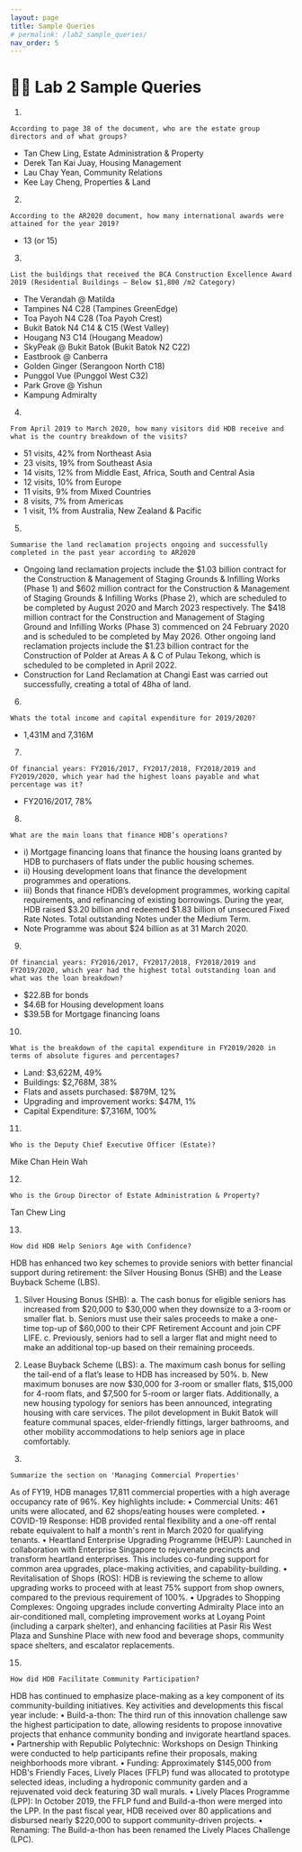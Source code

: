 ```yaml
---
layout: page
title: Sample Queries
# permalink: /lab2_sample_queries/
nav_order: 5
---
```

# 🧑‍💼 Lab 2 Sample Queries

1.	
```
According to page 38 of the document, who are the estate group directors and of what groups? 
```
-	Tan Chew Ling, Estate Administration & Property
-	Derek Tan Kai Juay, Housing Management
-	Lau Chay Yean, Community Relations
-	Kee Lay Cheng, Properties & Land 


2.	
``` 
According to the AR2020 document, how many international awards were attained for the year 2019? 
```
-	13 (or 15)

3.	
``` 
List the buildings that received the BCA Construction Excellence Award 2019 (Residential Buildings – Below $1,800 /m2 Category)
```
-	The Verandah @ Matilda
-	Tampines N4 C28 (Tampines GreenEdge)
-	Toa Payoh N4 C28 (Toa Payoh Crest)
-	Bukit Batok N4 C14 & C15 (West Valley)
-	Hougang N3 C14 (Hougang Meadow)
-	SkyPeak @ Bukit Batok (Bukit Batok N2 C22)
-	Eastbrook @ Canberra
-	Golden Ginger (Serangoon North C18)
-	Punggol Vue (Punggol West C32)
-	Park Grove @ Yishun
-	Kampung Admiralty

4.	
``` 
From April 2019 to March 2020, how many visitors did HDB receive and what is the country breakdown of the visits? 
``` 
-	51 visits, 42% from Northeast Asia
-	23 visits, 19% from Southeast Asia
-	14 visits, 12% from Middle East, Africa, South and Central Asia
-	12 visits, 10% from Europe
-	11 visits, 9% from Mixed Countries
-	8 visits, 7% from Americas
-	1 visit, 1% from Australia, New Zealand & Pacific

5.	
``` 
Summarise the land reclamation projects ongoing and successfully completed in the past year according to AR2020
``` 
-	Ongoing land reclamation projects include the $1.03 billion contract for the Construction & Management of Staging Grounds & Infilling Works (Phase 1)  and $602 million contract for the Construction & Management of Staging Grounds & Infilling Works (Phase 2), which are scheduled to be completed by August 2020 and March 2023 respectively. The $418 million contract for the Construction and Management of Staging Ground and Infilling Works (Phase 3) commenced on 24 February 2020 and is scheduled to be completed by May 2026. Other ongoing land reclamation projects include the $1.23 billion contract for the Construction of Polder at Areas A & C of Pulau Tekong, which is scheduled to be completed in April 2022.
-	Construction for Land Reclamation at Changi East was carried out successfully, creating a total of 48ha of land.

6.	
``` 
Whats the total income and capital expenditure for 2019/2020?
``` 
-	1,431M and 7,316M

7.	
``` 
Of financial years: FY2016/2017, FY2017/2018, FY2018/2019 and FY2019/2020, which year had the highest loans payable and what percentage was it?
``` 
-	FY2016/2017, 78%

8.	
``` 
What are the main loans that finance HDB’s operations? 
``` 
-	i) Mortgage financing loans that finance the housing loans granted by HDB to purchasers of flats under the public housing schemes.
-	ii) Housing development loans that finance the development programmes and operations.
-	iii) Bonds that finance HDB’s development programmes, working capital requirements, and refinancing of existing borrowings. During the year, HDB raised $3.20 billion and redeemed $1.83 billion of unsecured Fixed Rate Notes. Total outstanding Notes under the Medium Term.
-	Note Programme was about $24 billion as at 31 March 2020.


9.	
``` 
Of financial years: FY2016/2017, FY2017/2018, FY2018/2019 and FY2019/2020, which year had the highest total outstanding loan and what was the loan breakdown?
``` 
-	$22.8B for bonds
-	$4.6B for Housing development loans
-	$39.5B for Mortgage financing loans


10.	
``` 
What is the breakdown of the capital expenditure in FY2019/2020 in terms of absolute figures and percentages?
``` 
-	Land: $3,622M, 49%
-	Buildings: $2,768M, 38%
-	Flats and assets purchased: $879M, 12%
-	Upgrading and improvement works: $47M, 1%
-	Capital Expenditure: $7,316M, 100%


11.	
``` 
Who is the Deputy Chief Executive Officer (Estate)?
``` 
Mike Chan Hein Wah

12.	
``` 
Who is the Group Director of Estate Administration & Property?
``` 
Tan Chew Ling

13.	
``` 
How did HDB Help Seniors Age with Confidence?
``` 
HDB has enhanced two key schemes to provide seniors with better financial support during retirement: the Silver Housing Bonus (SHB) and the Lease Buyback Scheme (LBS).
1.	Silver Housing Bonus (SHB):
a.	The cash bonus for eligible seniors has increased from $20,000 to $30,000 when they downsize to a 3-room or smaller flat.
b.	Seniors must use their sales proceeds to make a one-time top-up of $60,000 to their CPF Retirement Account and join CPF LIFE.
c.	Previously, seniors had to sell a larger flat and might need to make an additional top-up based on their remaining proceeds.
2.	Lease Buyback Scheme (LBS):
a.	The maximum cash bonus for selling the tail-end of a flat’s lease to HDB has increased by 50%.
b.	New maximum bonuses are now $30,000 for 3-room or smaller flats, $15,000 for 4-room flats, and $7,500 for 5-room or larger flats.
Additionally, a new housing typology for seniors has been announced, integrating housing with care services. The pilot development in Bukit Batok will feature communal spaces, elder-friendly fittings, larger bathrooms, and other mobility accommodations to help seniors age in place comfortably.


14.	
``` 
Summarize the section on 'Managing Commercial Properties'
``` 
As of FY19, HDB manages 17,811 commercial properties with a high average occupancy rate of 96%. Key highlights include:
•	Commercial Units: 461 units were allocated, and 62 shops/eating houses were completed.
•	COVID-19 Response: HDB provided rental flexibility and a one-off rental rebate equivalent to half a month's rent in March 2020 for qualifying tenants.
•	Heartland Enterprise Upgrading Programme (HEUP): Launched in collaboration with Enterprise Singapore to rejuvenate precincts and transform heartland enterprises. This includes co-funding support for common area upgrades, place-making activities, and capability-building.
•	Revitalisation of Shops (ROS): HDB is reviewing the scheme to allow upgrading works to proceed with at least 75% support from shop owners, compared to the previous requirement of 100%.
•	Upgrades to Shopping Complexes: Ongoing upgrades include converting Admiralty Place into an air-conditioned mall, completing improvement works at Loyang Point (including a carpark shelter), and enhancing facilities at Pasir Ris West Plaza and Sunshine Place with new food and beverage shops, community space shelters, and escalator replacements.

15.	
```
How did HDB Facilitate Community Participation?
```
HDB has continued to emphasize place-making as a key component of its community-building initiatives. Key activities and developments this fiscal year include:
•	Build-a-thon: The third run of this innovation challenge saw the highest participation to date, allowing residents to propose innovative projects that enhance community bonding and invigorate heartland spaces.
•	Partnership with Republic Polytechnic: Workshops on Design Thinking were conducted to help participants refine their proposals, making neighborhoods more vibrant.
•	Funding: Approximately $145,000 from HDB's Friendly Faces, Lively Places (FFLP) fund was allocated to prototype selected ideas, including a hydroponic community garden and a rejuvenated void deck featuring 3D wall murals.
•	Lively Places Programme (LPP): In October 2019, the FFLP fund and Build-a-thon were merged into the LPP. In the past fiscal year, HDB received over 80 applications and disbursed nearly $220,000 to support community-driven projects.
•	Renaming: The Build-a-thon has been renamed the Lively Places Challenge (LPC).

